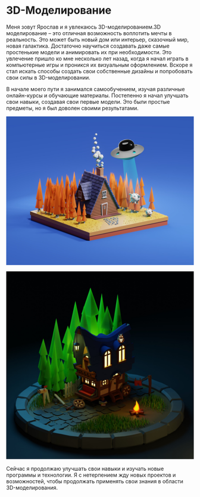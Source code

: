 # **3D-Моделирование**

Меня зовут Ярослав и я увлекаюсь 3D-моделированием.3D моделирование – это отличная возможность воплотить мечты в реальность. Это может быть новый дом или интерьер, сказочный мир, новая галактика. Достаточно научиться создавать даже самые простенькие модели и анимировать их при необходимости. Это увлечение пришло ко мне несколько лет назад, когда я начал играть в компьютерные игры и проникся их визуальным оформлением. Вскоре я стал искать способы создать свои собственные дизайны и попробовать свои силы в 3D-моделировании.

В начале моего пути я занимался самообучением, изучая различные онлайн-курсы и обучающие материалы. Постепенно я начал улучшать свои навыки, создавая свои первые модели. Это были простые предметы, но я был доволен своими результатами.

![Домик](image.png)

![Вагон](image-1.png)

Сейчас я продолжаю улучшать свои навыки и изучать новые программы и технологии. Я с нетерпением жду новых проектов и возможностей, чтобы продолжать применять свои знания в области 3D-моделирования.

